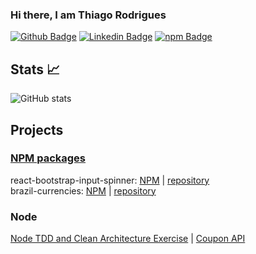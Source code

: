 ### Hi there, I am Thiago Rodrigues

[![Github Badge](https://img.shields.io/badge/GitHub-100000?style=for-the-badge&logo=github&logoColor=white)](https://github.com/rodrigues-t)
[![Linkedin Badge](https://img.shields.io/badge/LinkedIn-0077B5?style=for-the-badge&logo=linkedin&logoColor=white)](https://www.linkedin.com/in/rodrigues-t/)
[![npm Badge](https://img.shields.io/badge/npm-CB3837?style=for-the-badge&logo=npm&logoColor=white)](https://www.npmjs.com/~rodrigues-t)

## Stats :chart_with_upwards_trend:

![GitHub stats](https://github-readme-stats.vercel.app/api?username=rodrigues-t&show_icons=true&count_private=true&hide=contribs)
<!--
![Top Langs](https://github-readme-stats.vercel.app/api/top-langs/?username=rodrigues-t&layout=compact&count_private=true$langs_count=10)
-->

## Projects

### [NPM packages](https://www.npmjs.com/~rodrigues-t)
react-bootstrap-input-spinner: [NPM](https://www.npmjs.com/package/react-bootstrap-input-spinner) | [repository](https://github.com/rodrigues-t/react-bootstrap-input-spinner)  
brazil-currencies: [NPM](https://www.npmjs.com/package/brazil-currencies) | [repository](https://github.com/rodrigues-t/brazil-currencies) 

### Node
[Node TDD and Clean Architecture Exercise](https://github.com/rodrigues-t/node-tdd-api) | [Coupon API](https://github.com/rodrigues-t/coupon-api)
